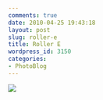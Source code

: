 ```yaml
---
comments: true
date: 2010-04-25 19:43:18
layout: post
slug: roller-e
title: Roller E
wordpress_id: 3150
categories:
- PhotoBlog
---
```


![](http://ryanfitzer.com/main/wp-content/uploads/2010/04/2010-04-06-at-22-01-11.jpg)
